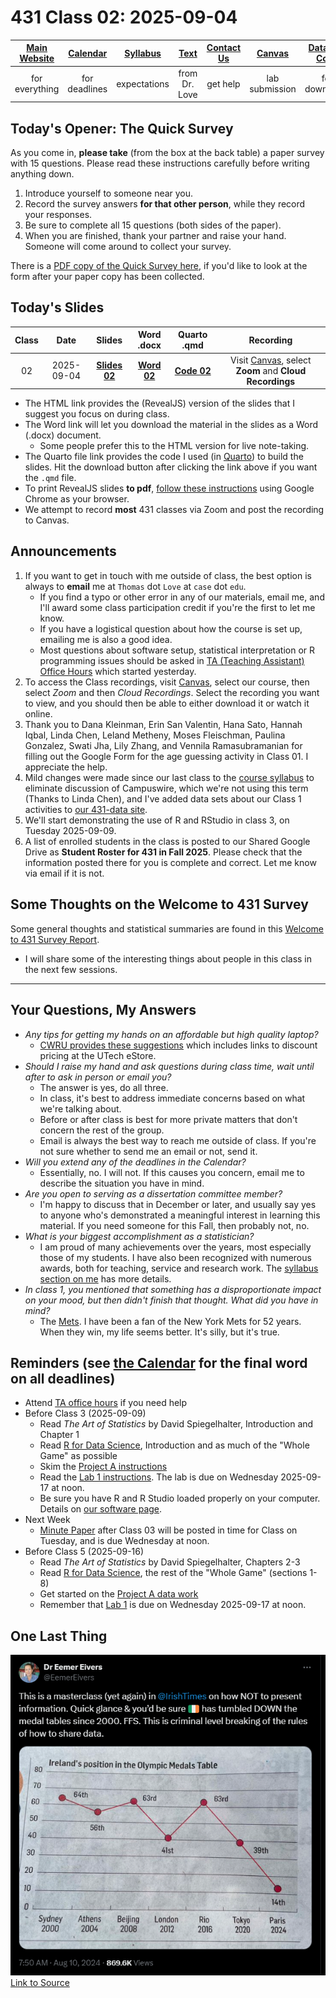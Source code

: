 # 431 Class 02: 2025-09-04

[Main Website](https://thomaselove.github.io/431-2025/) | [Calendar](https://thomaselove.github.io/431-2025/calendar.html) | [Syllabus](https://thomaselove.github.io/431-syllabus-2025/) | [Text](https://thomaselove.github.io/431-book/) | [Contact Us](https://thomaselove.github.io/431-2025/contact.html) | [Canvas](https://canvas.case.edu) | [Data and Code](https://github.com/THOMASELOVE/431-data)
:-----------: | :--------------: | :----------: | :---------: | :-------------: | :-----------: | :------------:
for everything | for deadlines | expectations | from Dr. Love | get help | lab submission | for downloads

## Today's Opener: The Quick Survey

As you come in, **please take** (from the box at the back table) a paper survey with 15 questions. Please read these instructions carefully before writing anything down.

1. Introduce yourself to someone near you.
2. Record the survey answers **for that other person**, while they record your responses.
3. Be sure to complete all 15 questions (both sides of the paper).
4. When you are finished, thank your partner and raise your hand. Someone will come around to collect your survey.

There is a [PDF copy of the Quick Survey here](431_surveyhandout_1perstudent_2025-09-04.pdf), if you'd like to look at the form after your paper copy has been collected.

## Today's Slides

Class | Date | Slides | Word .docx | Quarto .qmd | Recording
:---: | :--------: | :------: | :------: | :------: | :-------------:
02 | 2025-09-04 | **[Slides 02](https://thomaselove.github.io/431-slides-2025/class02.html)** | **[Word 02](https://thomaselove.github.io/431-slides-2025/class02w.docx)** | **[Code 02](https://github.com/THOMASELOVE/431-slides-2025/blob/main/class02.qmd)** | Visit [Canvas](https://canvas.case.edu/), select **Zoom** and **Cloud Recordings**

- The HTML link provides the (RevealJS) version of the slides that I suggest you focus on during class.
- The Word link will let you download the material in the slides as a Word (.docx) document.
    - Some people prefer this to the HTML version for live note-taking.
- The Quarto file link provides the code I used (in [Quarto](https://quarto.org/)) to build the slides. Hit the download button after clicking the link above if you want the `.qmd` file.
- To print RevealJS slides **to pdf**, [follow these instructions](https://quarto.org/docs/presentations/revealjs/presenting.html#print-to-pdf) using Google Chrome as your browser.
- We attempt to record **most** 431 classes via Zoom and post the recording to Canvas.

## Announcements

1. If you want to get in touch with me outside of class, the best option is always to **email** me at `Thomas` dot `Love` at `case` dot `edu`.
    - If you find a typo or other error in any of our materials, email me, and I'll award some class participation credit if you're the first to let me know.
    - If you have a logistical question about how the course is set up, emailing me is also a good idea.
    - Most questions about software setup, statistical interpretation or R programming issues should be asked in [TA (Teaching Assistant) Office Hours](https://thomaselove.github.io/431-2025/contact.html#ta-office-hours) which started yesterday.
2. To access the Class recordings, visit [Canvas](https://canvas.case.edu/), select our course, then select *Zoom* and then *Cloud Recordings*. Select the recording you want to view, and you should then be able to either download it or watch it online. 
3. Thank you to Dana Kleinman, Erin San Valentin, Hana Sato, Hannah Iqbal, Linda Chen, Leland Metheny, Moses Fleischman, Paulina Gonzalez, Swati Jha, Lily Zhang, and Vennila Ramasubramanian for filling out the Google Form for the age guessing activity in Class 01. I appreciate the help.
4. Mild changes were made since our last class to the [course syllabus](https://thomaselove.github.io/431-syllabus-2025/) to eliminate discussion of Campuswire, which we're not using this term (Thanks to Linda Chen), and I've added data sets about our Class 1 activities to [our 431-data site](https://github.com/THOMASELOVE/431-data).
5. We'll start demonstrating the use of R and RStudio in class 3, on Tuesday 2025-09-09.
6. A list of enrolled students in the class is posted to our Shared Google Drive as **Student Roster for 431 in Fall 2025**. Please check that the information posted there for you is complete and correct. Let me know via email if it is not.

## Some Thoughts on the Welcome to 431 Survey

Some general thoughts and statistical summaries are found in this [Welcome to 431 Survey Report](welcome_report.md). 

- I will share some of the interesting things about people in this class in the next few sessions.

-------

## Your Questions, My Answers

- *Any tips for getting my hands on an affordable but high quality laptop?*
    - [CWRU provides these suggestions](https://case.edu/orientation/orientation-news/more-know/plan-ahead-your-technology-needs) which includes links to discount pricing at the UTech eStore.
- *Should I raise my hand and ask questions during class time, wait until after to ask in person or email you?*
    - The answer is yes, do all three.
    - In class, it's best to address immediate concerns based on what we're talking about.
    - Before or after class is best for more private matters that don't concern the rest of the group.
    - Email is always the best way to reach me outside of class. If you're not sure whether to send me an email or not, send it.
- *Will you extend any of the deadlines in the Calendar?*
    - Essentially, no. I will not. If this causes you concern, email me to describe the situation you have in mind.
- *Are you open to serving as a dissertation committee member?*
    - I'm happy to discuss that in December or later, and usually say yes to anyone who's demonstrated a meaningful interest in learning this material. If you need someone for this Fall, then probably not, no.
- *What is your biggest accomplishment as a statistician?*
    - I am proud of many achievements over the years, most especially those of my students. I have also been recognized with numerous awards, both for teaching, service and research work. The [syllabus section on me](https://thomaselove.github.io/431-syllabus-2025/07_professorlove.html) has more details.
- *In class 1, you mentioned that something has a disproportionate impact on your mood, but then didn't finish that thought. What did you have in mind?*
    - The [Mets](https://www.mlb.com/mets). I have been a fan of the New York Mets for 52 years. When they win, my life seems better. It's silly, but it's true. 

## Reminders (see [the Calendar](https://thomaselove.github.io/431-2025/calendar.html) for the final word on all deadlines)

- Attend [TA office hours](https://thomaselove.github.io/431-2025/contact.html#ta-office-hours) if you need help     
- Before Class 3 (2025-09-09)
    - Read *The Art of Statistics* by David Spiegelhalter, Introduction and Chapter 1
    - Read [R for Data Science](https://r4ds.hadley.nz/), Introduction and as much of the "Whole Game" as possible
    - Skim the [Project A instructions](https://thomaselove.github.io/431-projectA-2025/)
    - Read the [Lab 1 instructions](https://github.com/THOMASELOVE/431-labs-2025). The lab is due on Wednesday 2025-09-17 at noon.
    - Be sure you have R and R Studio loaded properly on your computer. Details on [our software page](https://thomaselove.github.io/431-2025/software.html).
- Next Week
    - [Minute Paper](https://github.com/THOMASELOVE/431-minute-2025/tree/main) after Class 03 will be posted in time for Class on Tuesday, and is due Wednesday at noon.    
- Before Class 5 (2025-09-16)
    - Read *The Art of Statistics* by David Spiegelhalter, Chapters 2-3
    - Read [R for Data Science](https://r4ds.hadley.nz/), the rest of the "Whole Game" (sections 1-8)
    - Get started on the [Project A data work](https://thomaselove.github.io/431-projectA-2025/)
    - Remember that [Lab 1](https://github.com/THOMASELOVE/431-labs-2025) is due on Wednesday 2025-09-17 at noon.

## One Last Thing

![](Eivers_2024-08-10.png)  [Link to Source](https://x.com/EemerEivers/status/1822239148519890981)
